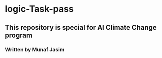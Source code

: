 # logic-Task-pass
## This repository is special for AI Climate Change program
### Written by Munaf Jasim
